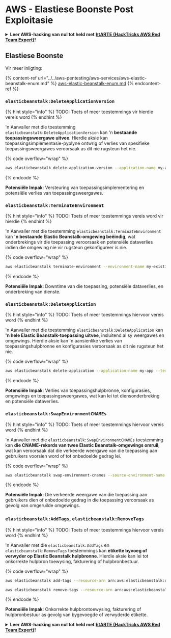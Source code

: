 # AWS - Elastiese Boonste Post Exploitasie

<details>

<summary><strong>Leer AWS-hacking van nul tot held met</strong> <a href="https://training.hacktricks.xyz/courses/arte"><strong>htARTE (HackTricks AWS Red Team Expert)</strong></a><strong>!</strong></summary>

Ander maniere om HackTricks te ondersteun:

* As jy jou **maatskappy in HackTricks wil adverteer** of **HackTricks in PDF wil aflaai**, kyk na die [**SUBSCRIPTION PLANS**](https://github.com/sponsors/carlospolop)!
* Kry die [**amptelike PEASS & HackTricks swag**](https://peass.creator-spring.com)
* Ontdek [**The PEASS Family**](https://opensea.io/collection/the-peass-family), ons versameling eksklusiewe [**NFTs**](https://opensea.io/collection/the-peass-family)
* **Sluit aan by die** 💬 [**Discord-groep**](https://discord.gg/hRep4RUj7f) of die [**telegram-groep**](https://t.me/peass) of **volg** ons op **Twitter** 🐦 [**@hacktricks_live**](https://twitter.com/hacktricks_live)**.**
* **Deel jou hacking-truuks deur PR's in te dien by die** [**HackTricks**](https://github.com/carlospolop/hacktricks) en [**HackTricks Cloud**](https://github.com/carlospolop/hacktricks-cloud) github-repos.

</details>

## Elastiese Boonste

Vir meer inligting:

{% content-ref url="../../aws-pentesting/aws-services/aws-elastic-beanstalk-enum.md" %}
[aws-elastic-beanstalk-enum.md](../../aws-pentesting/aws-services/aws-elastic-beanstalk-enum.md)
{% endcontent-ref %}

### `elasticbeanstalk:DeleteApplicationVersion`

{% hint style="info" %}
TODO: Toets of meer toestemmings vir hierdie vereis word
{% endhint %}

'n Aanvaller met die toestemming `elasticbeanstalk:DeleteApplicationVersion` kan 'n **bestaande toepassingsweergawe uitvee**. Hierdie aksie kan toepassingsimplementasie-pyplyne ontwrig of verlies van spesifieke toepassingsweergawes veroorsaak as dit nie rugsteun het nie.

{% code overflow="wrap" %}
```bash
aws elasticbeanstalk delete-application-version --application-name my-app --version-label my-version
```
{% endcode %}

**Potensiële Impak**: Versteuring van toepassingsimplementering en potensiële verlies van toepassingsweergawes.

### `elasticbeanstalk:TerminateEnvironment`

{% hint style="info" %}
TODO: Toets of meer toestemmings vereis word vir hierdie
{% endhint %}

'n Aanvaller met die toestemming `elasticbeanstalk:TerminateEnvironment` kan **'n bestaande Elastic Beanstalk-omgewing beëindig**, wat onderbrekings vir die toepassing veroorsaak en potensiële dataverlies indien die omgewing nie vir rugsteun gekonfigureer is nie.

{% code overflow="wrap" %}
```bash
aws elasticbeanstalk terminate-environment --environment-name my-existing-env
```
{% endcode %}

**Potensiële Impak**: Downtime van die toepassing, potensiële dataverlies, en onderbreking van dienste.

### `elasticbeanstalk:DeleteApplication`

{% hint style="info" %}
TODO: Toets of meer toestemmings hiervoor vereis word
{% endhint %}

'n Aanvaller met die toestemming `elasticbeanstalk:DeleteApplication` kan **'n hele Elastic Beanstalk-toepassing uitvee**, insluitend al sy weergawes en omgewings. Hierdie aksie kan 'n aansienlike verlies van toepassingshulpbronne en konfigurasies veroorsaak as dit nie rugsteun het nie.

{% code overflow="wrap" %}
```bash
aws elasticbeanstalk delete-application --application-name my-app --terminate-env-by-force
```
{% endcode %}

**Potensiële Impak**: Verlies van toepassingshulpbronne, konfigurasies, omgewings en toepassingsweergawes, wat kan lei tot diensonderbreking en potensiële dataverlies.

### `elasticbeanstalk:SwapEnvironmentCNAMEs`

{% hint style="info" %}
TODO: Toets of meer toestemmings hiervoor vereis word
{% endhint %}

'n Aanvaller met die `elasticbeanstalk:SwapEnvironmentCNAMEs` toestemming kan **die CNAME-rekords van twee Elastic Beanstalk-omgewings omruil**, wat kan veroorsaak dat die verkeerde weergawe van die toepassing aan gebruikers voorsien word of tot onbedoelde gedrag lei.

{% code overflow="wrap" %}
```bash
aws elasticbeanstalk swap-environment-cnames --source-environment-name my-env-1 --destination-environment-name my-env-2
```
{% endcode %}

**Potensiële Impak**: Die verkeerde weergawe van die toepassing aan gebruikers dien of onbedoelde gedrag in die toepassing veroorsaak as gevolg van omgeruilde omgewings.

### `elasticbeanstalk:AddTags`, `elasticbeanstalk:RemoveTags`

{% hint style="info" %}
TODO: Toets of meer toestemmings hiervoor vereis word
{% endhint %}

'n Aanvaller met die `elasticbeanstalk:AddTags` en `elasticbeanstalk:RemoveTags` toestemmings kan **etikette byvoeg of verwyder op Elastic Beanstalk hulpbronne**. Hierdie aksie kan lei tot onkorrekte hulpbron toewysing, fakturering of hulpbronbestuur.

{% code overflow="wrap" %}
```bash
aws elasticbeanstalk add-tags --resource-arn arn:aws:elasticbeanstalk:us-west-2:123456789012:environment/my-app/my-env --tags Key=MaliciousTag,Value=1

aws elasticbeanstalk remove-tags --resource-arn arn:aws:elasticbeanstalk:us-west-2:123456789012:environment/my-app/my-env --tag-keys MaliciousTag
```
{% endcode %}

**Potensiële Impak**: Onkorrekte hulpbrontoewysing, fakturering of hulpbronbestuur as gevolg van bygevoegde of verwyderde etikette.

<details>

<summary><strong>Leer AWS-hacking van nul tot held met</strong> <a href="https://training.hacktricks.xyz/courses/arte"><strong>htARTE (HackTricks AWS Red Team Expert)</strong></a><strong>!</strong></summary>

Ander maniere om HackTricks te ondersteun:

* As jy wil sien dat jou **maatskappy geadverteer word in HackTricks** of **HackTricks aflaai in PDF-formaat**, kyk na die [**SUBSCRIPTION PLANS**](https://github.com/sponsors/carlospolop)!
* Kry die [**amptelike PEASS & HackTricks swag**](https://peass.creator-spring.com)
* Ontdek [**The PEASS Family**](https://opensea.io/collection/the-peass-family), ons versameling eksklusiewe [**NFTs**](https://opensea.io/collection/the-peass-family)
* **Sluit aan by die** 💬 [**Discord-groep**](https://discord.gg/hRep4RUj7f) of die [**telegram-groep**](https://t.me/peass) of **volg** ons op **Twitter** 🐦 [**@hacktricks_live**](https://twitter.com/hacktricks_live)**.**
* **Deel jou hacktruuks deur PR's in te dien by die** [**HackTricks**](https://github.com/carlospolop/hacktricks) en [**HackTricks Cloud**](https://github.com/carlospolop/hacktricks-cloud) github-opslagplekke.

</details>
